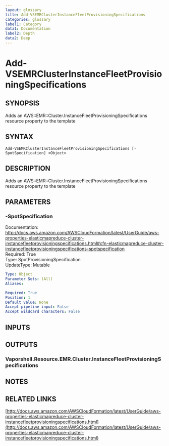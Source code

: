 ```yaml
---
layout: glossary
title: Add-VSEMRClusterInstanceFleetProvisioningSpecifications
categories: glossary
label1: Category
data1: Documentation
label2: Depth
data2: Deep
---
```


# Add-VSEMRClusterInstanceFleetProvisioningSpecifications

## SYNOPSIS
Adds an AWS::EMR::Cluster.InstanceFleetProvisioningSpecifications resource property to the template

## SYNTAX

```
Add-VSEMRClusterInstanceFleetProvisioningSpecifications [-SpotSpecification] <Object>
```

## DESCRIPTION
Adds an AWS::EMR::Cluster.InstanceFleetProvisioningSpecifications resource property to the template

## PARAMETERS

### -SpotSpecification
Documentation: http://docs.aws.amazon.com/AWSCloudFormation/latest/UserGuide/aws-properties-elasticmapreduce-cluster-instancefleetprovisioningspecifications.html#cfn-elasticmapreduce-cluster-instancefleetprovisioningspecifications-spotspecification    
Required: True    
Type: SpotProvisioningSpecification    
UpdateType: Mutable

```yaml
Type: Object
Parameter Sets: (All)
Aliases: 

Required: True
Position: 1
Default value: None
Accept pipeline input: False
Accept wildcard characters: False
```

## INPUTS

## OUTPUTS

### Vaporshell.Resource.EMR.Cluster.InstanceFleetProvisioningSpecifications

## NOTES

## RELATED LINKS

[http://docs.aws.amazon.com/AWSCloudFormation/latest/UserGuide/aws-properties-elasticmapreduce-cluster-instancefleetprovisioningspecifications.html](http://docs.aws.amazon.com/AWSCloudFormation/latest/UserGuide/aws-properties-elasticmapreduce-cluster-instancefleetprovisioningspecifications.html)

